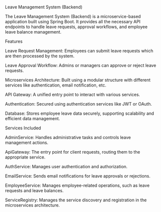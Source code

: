 Leave Management System (Backend)

The Leave Management System (Backend) is a microservice-based application built using Spring Boot. It provides all the necessary API endpoints to handle leave requests, approval workflows, and employee leave balance management.

Features

Leave Request Management: Employees can submit leave requests which are then processed by the system.

Leave Approval Workflow: Admins or managers can approve or reject leave requests.

Microservices Architecture: Built using a modular structure with different services like authentication, email notification, etc.

API Gateway: A unified entry point to interact with various services.

Authentication: Secured using authentication services like JWT or OAuth.

Database: Stores employee leave data securely, supporting scalability and efficient data management.

Services Included

AdminService: Handles administrative tasks and controls leave management actions.

ApiGateway: The entry point for client requests, routing them to the appropriate service.

AuthService: Manages user authentication and authorization.

EmailService: Sends email notifications for leave approvals or rejections.

EmployeeService: Manages employee-related operations, such as leave requests and leave balances.

ServiceRegistry: Manages the service discovery and registration in the microservices architecture.

